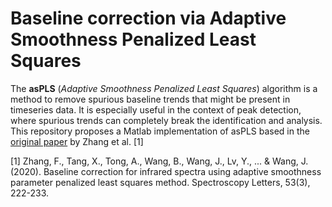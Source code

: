 # Baseline correction via Adaptive Smoothness Penalized Least Squares
The **asPLS** (*Adaptive Smoothness Penalized Least Squares*) algorithm is a method to remove spurious baseline trends that might be present in timeseries data. It is especially useful in the context of peak detection, where spurious trends can completely break the identification and analysis.
This repository proposes a Matlab implementation of asPLS based in the [original paper](https://www.tandfonline.com/doi/abs/10.1080/00387010.2020.1730908) by Zhang et al. [1]











[1] Zhang, F., Tang, X., Tong, A., Wang, B., Wang, J., Lv, Y., ... & Wang, J. (2020). Baseline correction for infrared spectra using adaptive smoothness parameter penalized least squares method. Spectroscopy Letters, 53(3), 222-233.
